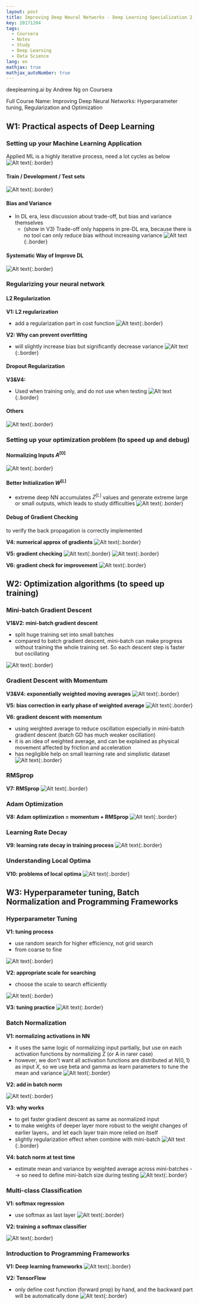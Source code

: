 ```yaml
---
layout: post
title: Improving Deep Neural Networks - Deep Learning Specialization 2
key: 20171204
tags:
  - Coursera
  - Notes
  - Study
  - Deep Learning
  - Data Science
lang: en
mathjax: true
mathjax_autoNumber: true
---
```


deeplearning.ai by Andrew Ng on Coursera

Full Course Name: Improving Deep Neural Networks: Hyperparameter tuning, Regularization and Optimization

## W1: Practical aspects of Deep Learning

### Setting up your Machine Learning Application

Applied ML is a highly iterative process, need a lot cycles as below
![Alt text](https://github.com/YestinYang/YestinYang.github.io/raw/master/screenshots/2017-12-04_1511400839878.png){:.border}

#### Train / Development / Test sets

![Alt text](https://github.com/YestinYang/YestinYang.github.io/raw/master/screenshots/2017-12-04_1511402240566.png){:.border}

#### Bias and Variance

- In DL era, less discussion about trade-off, but bias and variance themselves
	- (show in V3) Trade-off only happens in pre-DL era, because there is no tool can only reduce bias without increasing variance
![Alt text](https://github.com/YestinYang/YestinYang.github.io/raw/master/screenshots/2017-12-04_1511405106210.png){:.border}

#### Systematic Way of Improve DL

![Alt text](https://github.com/YestinYang/YestinYang.github.io/raw/master/screenshots/2017-12-04_1511406405256.png){:.border}

### Regularizing your neural network

#### L2 Regularization

**V1: L2 regularization**
- add a regularization part in cost function
![Alt text](https://github.com/YestinYang/YestinYang.github.io/raw/master/screenshots/2017-12-04_1511408128174.png){:.border}

**V2: Why can prevent overfitting**
- will slightly increase bias but significantly decrease variance
![Alt text](https://github.com/YestinYang/YestinYang.github.io/raw/master/screenshots/2017-12-04_1511421395750.png){:.border}

#### Dropout Regularization

**V3&V4:** 
- Used when training only, and do not use when testing
![Alt text](https://github.com/YestinYang/YestinYang.github.io/raw/master/screenshots/2017-12-04_1511423874207.png){:.border}

#### Others

![Alt text](https://github.com/YestinYang/YestinYang.github.io/raw/master/screenshots/2017-12-04_1511424935674.png){:.border}

### Setting up your optimization problem (to speed up and debug)

#### Normalizing Inputs $A^{[0]}$

![Alt text](https://github.com/YestinYang/YestinYang.github.io/raw/master/screenshots/2017-12-04_1511602072164.png){:.border}

#### Better Initialization $W^{[L]}$

- extreme deep NN accumulates $Z^{[L]}$ values and generate extreme large or small outputs, which leads to study difficulties
![Alt text](https://github.com/YestinYang/YestinYang.github.io/raw/master/screenshots/2017-12-04_1511604381201.png){:.border}

#### Debug of Gradient Checking

to verify the back propagation is correctly implemented

**V4: numerical approx of gradients**
![Alt text](https://github.com/YestinYang/YestinYang.github.io/raw/master/screenshots/2017-12-04_1511616204623.png){:.border}

**V5: gradient checking**
![Alt text](https://github.com/YestinYang/YestinYang.github.io/raw/master/screenshots/2017-12-04_1511616783269.png){:.border}
![Alt text](https://github.com/YestinYang/YestinYang.github.io/raw/master/screenshots/2017-12-04_1511795777569.png){:.border}

**V6: gradient check for improvement**
![Alt text](https://github.com/YestinYang/YestinYang.github.io/raw/master/screenshots/2017-12-04_1511617012480.png){:.border}


## W2: Optimization algorithms (to speed up training)

### Mini-batch Gradient Descent

**V1&V2: mini-batch gradient descent**
- split huge training set into small batches
- compared to batch gradient descent, mini-batch can make progress without training the whole training set. So each descent step is faster but oscillating

![Alt text](https://github.com/YestinYang/YestinYang.github.io/raw/master/screenshots/2017-12-04_1512002838033.png){:.border}

### Gradient Descent with Momentum

**V3&V4: exponentially weighted moving averages**
![Alt text](https://github.com/YestinYang/YestinYang.github.io/raw/master/screenshots/2017-12-04_1512005572720.png){:.border}

**V5: bias correction in early phase of weighted average**
![Alt text](https://github.com/YestinYang/YestinYang.github.io/raw/master/screenshots/2017-12-04_1512006401556.png){:.border}

**V6: gradient descent with momentum**
- using weighted average to reduce oscillation especially in mini-batch gradient descent (batch GD has much weaker oscillation)
- it is an idea of weighted average, and can be explained as physical movement affected by friction and acceleration
- has negligible help on small learning rate and simplistic dataset 
![Alt text](https://github.com/YestinYang/YestinYang.github.io/raw/master/screenshots/2017-12-04_1512008165207.png){:.border}

### RMSprop

**V7: RMSprop**
![Alt text](https://github.com/YestinYang/YestinYang.github.io/raw/master/screenshots/2017-12-04_1512012576865.png){:.border}

### Adam Optimization

**V8: Adam optimization = momentum + RMSprop**
![Alt text](https://github.com/YestinYang/YestinYang.github.io/raw/master/screenshots/2017-12-04_1512013255708.png){:.border}

### Learning Rate Decay

**V9: learning rate decay in training process**
![Alt text](https://github.com/YestinYang/YestinYang.github.io/raw/master/screenshots/2017-12-04_1512022485728.png){:.border}

### Understanding Local Optima

**V10: problems of local optima**
![Alt text](https://github.com/YestinYang/YestinYang.github.io/raw/master/screenshots/2017-12-04_1512023150624.png){:.border}


## W3: Hyperparameter tuning, Batch Normalization and Programming Frameworks

### Hyperparameter Tuning

**V1: tuning process**
- use random search for higher efficiency, not grid search
- from coarse to fine

![Alt text](https://github.com/YestinYang/YestinYang.github.io/raw/master/screenshots/2017-12-04_1512307158812.png){:.border}

**V2: appropriate scale for searching**
- choose the scale to search efficiently

![Alt text](https://github.com/YestinYang/YestinYang.github.io/raw/master/screenshots/2017-12-04_1512307400927.png){:.border}

**V3: tuning practice**
![Alt text](https://github.com/YestinYang/YestinYang.github.io/raw/master/screenshots/2017-12-04_1512307498391.png){:.border}

### Batch Normalization

**V1: normalizing activations in NN**
- it uses the same logic of normalizing input partially, but use on each activation functions by normalizing Z (or A in rarer case)
- however, we don't want all activation functions are distributed at $N(0,1)$ as input $X$, so we use beta and gamma as learn parameters to tune the mean and variance
![Alt text](https://github.com/YestinYang/YestinYang.github.io/raw/master/screenshots/2017-12-04_1512356740610.png){:.border}

**V2: add in batch norm**

![Alt text](https://github.com/YestinYang/YestinYang.github.io/raw/master/screenshots/2017-12-04_1512356674989.png){:.border}

**V3: why works**
- to get faster gradient descent as same as normalized input
- to make weights of deeper layer more robust to the weight changes of earlier layers，and let each layer train more relied on itself
- slightly regularization effect when combine with mini-batch
![Alt text](https://github.com/YestinYang/YestinYang.github.io/raw/master/screenshots/2017-12-04_1512357853700.png){:.border}

**V4: batch norm at test time**
-  estimate mean and variance by weighted average across mini-batches --> so need to define mini-batch size during testing
![Alt text](https://github.com/YestinYang/YestinYang.github.io/raw/master/screenshots/2017-12-04_1512357992489.png){:.border}

### Multi-class Classification

**V1: softmax regression**
- use softmax as last layer
![Alt text](https://github.com/YestinYang/YestinYang.github.io/raw/master/screenshots/2017-12-04_1512359766490.png){:.border}

**V2: training a softmax classifier**

![Alt text](https://github.com/YestinYang/YestinYang.github.io/raw/master/screenshots/2017-12-04_1512360819247.png){:.border}

### Introduction to Programming Frameworks

**V1: Deep learning frameworks**
![Alt text](https://github.com/YestinYang/YestinYang.github.io/raw/master/screenshots/2017-12-04_1512371062512.png){:.border}

**V2: TensorFlow**
- only define cost function (forward prop) by hand, and the backward part will be automatically done
![Alt text](https://github.com/YestinYang/YestinYang.github.io/raw/master/screenshots/2017-12-04_1512372216189.png){:.border}
